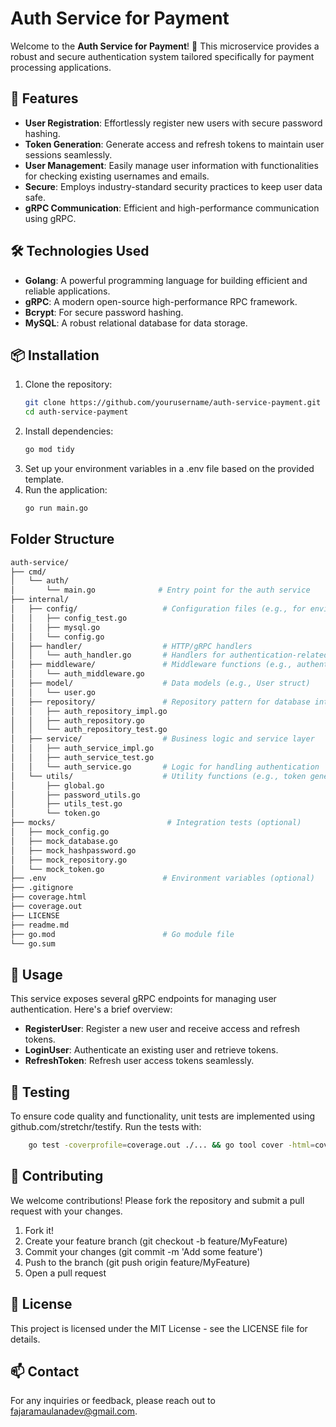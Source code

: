 # Auth Service for Payment

Welcome to the **Auth Service for Payment**! 🎉 This microservice provides a robust and secure authentication system tailored specifically for payment processing applications. 

## 🚀 Features

- **User Registration**: Effortlessly register new users with secure password hashing.
- **Token Generation**: Generate access and refresh tokens to maintain user sessions seamlessly.
- **User Management**: Easily manage user information with functionalities for checking existing usernames and emails.
- **Secure**: Employs industry-standard security practices to keep user data safe.
- **gRPC Communication**: Efficient and high-performance communication using gRPC.

## 🛠️ Technologies Used

- **Golang**: A powerful programming language for building efficient and reliable applications.
- **gRPC**: A modern open-source high-performance RPC framework.
- **Bcrypt**: For secure password hashing.
- **MySQL**: A robust relational database for data storage.

## 📦 Installation

1. Clone the repository:
   ```bash
   git clone https://github.com/yourusername/auth-service-payment.git
   cd auth-service-payment
   ```
2. Install dependencies:
    ```bash
    go mod tidy
    ```
3. Set up your environment variables in a .env file based on the provided template.
4. Run the application:
    ```bash
    go run main.go
    ```

## Folder Structure
``` bash
auth-service/
├── cmd/
│   └── auth/
│       └── main.go              # Entry point for the auth service
├── internal/
│   ├── config/                   # Configuration files (e.g., for environment variables)
│   │   ├── config_test.go
│   │   ├── mysql.go
│   │   └── config.go
│   ├── handler/                  # HTTP/gRPC handlers
│   │   └── auth_handler.go       # Handlers for authentication-related endpoints
│   ├── middleware/               # Middleware functions (e.g., authentication, logging)
│   │   └── auth_middleware.go
│   ├── model/                    # Data models (e.g., User struct)
│   │   └── user.go
│   ├── repository/               # Repository pattern for database interactions
│   │   ├── auth_repository_impl.go
│   │   ├── auth_repository.go
│   │   └── auth_repository_test.go
│   ├── service/                  # Business logic and service layer
│   │   ├── auth_service_impl.go
│   │   ├── auth_service_test.go
│   │   └── auth_service.go       # Logic for handling authentication
│   └── utils/                    # Utility functions (e.g., token generation, validation)
│       ├── global.go
│       ├── password_utils.go
│       ├── utils_test.go
│       └── token.go
├── mocks/                         # Integration tests (optional)
│   ├── mock_config.go
│   ├── mock_database.go
│   ├── mock_hashpassword.go
│   ├── mock_repository.go
│   └── mock_token.go
├── .env                          # Environment variables (optional)
├── .gitignore                    
├── coverage.html                    
├── coverage.out                    
├── LICENSE                    
├── readme.md                    
├── go.mod                        # Go module file
└── go.sum    
```

## 🌟 Usage

This service exposes several gRPC endpoints for managing user authentication. Here's a brief overview:
- **RegisterUser**: Register a new user and receive access and refresh tokens.
- **LoginUser**: Authenticate an existing user and retrieve tokens.
- **RefreshToken**: Refresh user access tokens seamlessly.

## 🧪 Testing

To ensure code quality and functionality, unit tests are implemented using github.com/stretchr/testify. Run the tests with:
``` bash
    go test -coverprofile=coverage.out ./... && go tool cover -html=coverage.out -o coverage.html
```

## 🤝 Contributing
We welcome contributions! Please fork the repository and submit a pull request with your changes.
1. Fork it!
2. Create your feature branch (git checkout -b feature/MyFeature)
3. Commit your changes (git commit -m 'Add some feature')
4. Push to the branch (git push origin feature/MyFeature)
5. Open a pull request

## 📄 License
This project is licensed under the MIT License - see the LICENSE file for details.

## 📫 Contact
For any inquiries or feedback, please reach out to fajaramaulanadev@gmail.com.